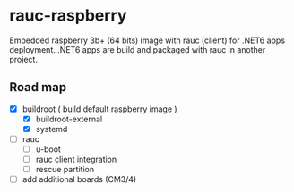 # rauc-raspberry

Embedded raspberry 3b+ (64 bits) image with rauc (client) for .NET6 apps deployment.
.NET6 apps are build and packaged with rauc in another project.


## Road map
- [x] buildroot ( build default raspberry image )
	- [x] buildroot-external
	- [x] systemd
- [ ] rauc
	- [ ] u-boot
	- [ ] rauc client integration
	- [ ] rescue partition
- [ ] add additional boards (CM3/4)
